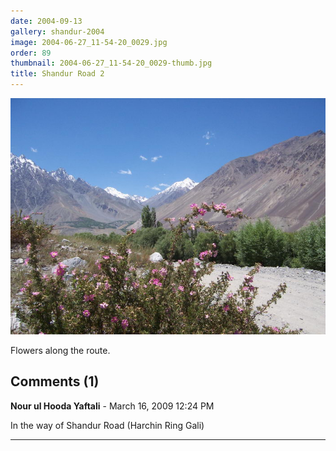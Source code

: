 ```yaml
---
date: 2004-09-13
gallery: shandur-2004
image: 2004-06-27_11-54-20_0029.jpg
order: 89
thumbnail: 2004-06-27_11-54-20_0029-thumb.jpg
title: Shandur Road 2
---
```


![Shandur Road 2](./2004-06-27_11-54-20_0029.jpg)

Flowers along the route.

<div id="comments">

## Comments (1)

**Nour ul Hooda Yaftali** - March 16, 2009 12:24 PM

In the way of Shandur Road (Harchin Ring Gali)

---

</div>